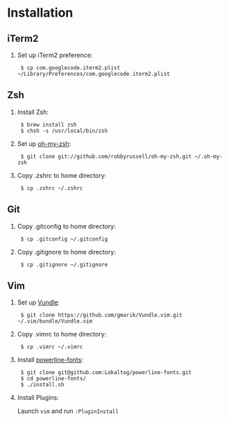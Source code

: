 Installation
=======
iTerm2
-------
1. Set up iTerm2 preference:

        $ cp com.googlecode.iterm2.plist ~/Library/Preferences/com.googlecode.iterm2.plist

Zsh
-------
1. Install Zsh:

        $ brew install zsh
        $ chsh -s /usr/local/bin/zsh
2. Set up [oh-my-zsh](https://github.com/robbyrussell/oh-my-zsh):

        $ git clone git://github.com/robbyrussell/oh-my-zsh.git ~/.oh-my-zsh
3. Copy .zshrc to home directory:

        $ cp .zshrc ~/.zshrc

Git
-------
1. Copy .gitconfig to home directory:

        $ cp .gitconfig ~/.gitconfig
2. Copy .gitignore to home directory:

        $ cp .gitignore ~/.gitignore

Vim
-------
1. Set up [Vundle](https://github.com/gmarik/Vundle.vim):

        $ git clone https://github.com/gmarik/Vundle.vim.git ~/.vim/bundle/Vundle.vim
2. Copy .vimrc to home directory:

        $ cp .vimrc ~/.vimrc
3. Install [powerline-fonts](https://github.com/Lokaltog/powerline-fonts):

        $ git clone git@github.com:Lokaltog/powerline-fonts.git
        $ cd powerline-fonts/
        $ ./install.sh
4. Install Plugins:

    Launch `vim` and run `:PluginInstall`

